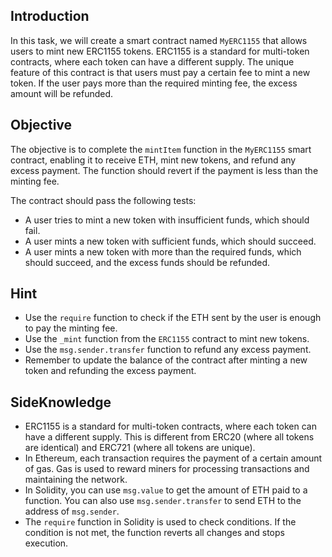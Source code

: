 ## Introduction

In this task, we will create a smart contract named `MyERC1155` that allows users to mint new ERC1155 tokens. ERC1155 is a standard for multi-token contracts, where each token can have a different supply. The unique feature of this contract is that users must pay a certain fee to mint a new token. If the user pays more than the required minting fee, the excess amount will be refunded. 

## Objective

The objective is to complete the `mintItem` function in the `MyERC1155` smart contract, enabling it to receive ETH, mint new tokens, and refund any excess payment. The function should revert if the payment is less than the minting fee.

The contract should pass the following tests:

- A user tries to mint a new token with insufficient funds, which should fail.
- A user mints a new token with sufficient funds, which should succeed.
- A user mints a new token with more than the required funds, which should succeed, and the excess funds should be refunded.

## Hint

- Use the `require` function to check if the ETH sent by the user is enough to pay the minting fee.
- Use the `_mint` function from the `ERC1155` contract to mint new tokens.
- Use the `msg.sender.transfer` function to refund any excess payment.
- Remember to update the balance of the contract after minting a new token and refunding the excess payment.

## SideKnowledge

- ERC1155 is a standard for multi-token contracts, where each token can have a different supply. This is different from ERC20 (where all tokens are identical) and ERC721 (where all tokens are unique).
- In Ethereum, each transaction requires the payment of a certain amount of gas. Gas is used to reward miners for processing transactions and maintaining the network.
- In Solidity, you can use `msg.value` to get the amount of ETH paid to a function. You can also use `msg.sender.transfer` to send ETH to the address of `msg.sender`.
- The `require` function in Solidity is used to check conditions. If the condition is not met, the function reverts all changes and stops execution.